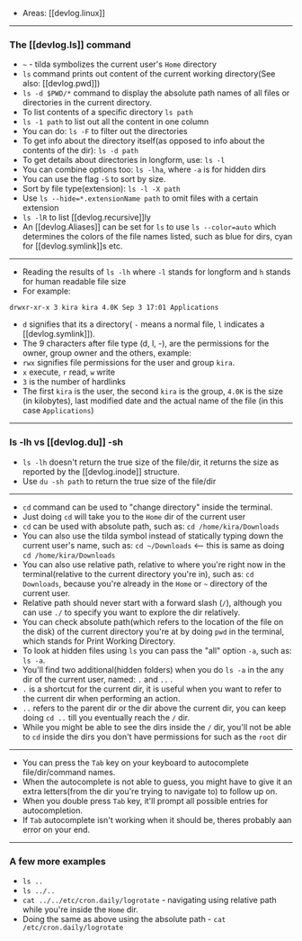 
- Areas: [[devlog.linux]]

---

### The [[devlog.ls]] command

- `~` - tilda symbolizes the current user's `Home` directory
- `ls` command prints out content of the current working directory(See also: [[devlog.pwd]])
- `ls -d $PWD/*` command to display the absolute path names of all files or directories in the current directory.
- To list contents of a specific directory `ls path`
- `ls -1 path` to list out all the content in one column
- You can do: `ls -F` to filter out the directories
- To get info about the directory itself(as opposed to info about the contents of the dir): `ls -d path`
- To get details about directories in longform, use: `ls -l`
- You can combine options too: `ls -lha`, where `-a` is for hidden dirs
- You can use the flag `-S` to sort by size.
- Sort by file type(extension): `ls -l -X path`
- Use `ls --hide=*.extensionName path` to omit files with a certain extension
- `ls -lR` to list [[devlog.recursive]]ly
- An [[devlog.Aliases]] can be set for `ls` to use `ls --color=auto` which determines the colors of the file names listed, such as blue for dirs, cyan for [[devlog.symlink]]s etc.

---

- Reading the results of `ls -lh` where `-l` stands for longform and `h` stands for human readable file size
- For example:

`drwxr-xr-x 3 kira kira 4.0K Sep 3 17:01 Applications`

- `d` signifies that its a directory( `-` means a normal file, `l` indicates a [[devlog.symlink]]).
- The 9 characters after file type (d, l, -), are the permissions for the owner, group owner and the others, example:
- `rwx` signifies file permissions for the user and group `kira`.
- `x` execute, `r` read, `w` write
- `3` is the number of hardlinks
- The first `kira` is the user, the second `kira` is the group, `4.0K` is the size (in kilobytes), last modified date and the actual name of the file (in this case `Applications`)

---

### ls -lh vs [[devlog.du]] -sh

- `ls -lh` doesn't return the true size of the file/dir, it returns the size as reported by the [[devlog.inode]] structure.
- Use `du -sh path` to return the true size of the file/dir

---

- `cd` command can be used to "change directory" inside the terminal.
- Just doing `cd` will take you to the `Home` dir of the current user
- `cd` can be used with absolute path, such as: `cd /home/kira/Downloads`
- You can also use the tilda symbol instead of statically typing down the current user's name, such as: `cd ~/Downloads` \<— this is same as doing `cd /home/kira/Downloads`
- You can also use relative path, relative to where you're right now in the terminal(relative to the current directory you're in), such as: `cd Downloads`, because you're already in the `Home` or `~` directory of the current user.
- Relative path should never start with a forward slash (`/`), although you can use `./` to specify you want to explore the dir relatively.
- You can check absolute path(which refers to the location of the file on the disk) of the current directory you're at by doing `pwd` in the terminal, which stands for Print Working Directory.
- To look at hidden files using `ls` you can pass the "all" option `-a`, such as: `ls -a`.
- You'll find two additional(hidden folders) when you do `ls -a` in the any dir of the current user, named: `.` and `..` .
- `.` is a shortcut for the current dir, it is useful when you want to refer to the current dir when performing an action.
- `..` refers to the parent dir or the dir above the current dir, you can keep doing `cd ..` till you eventually reach the `/` dir.
- While you might be able to see the dirs inside the `/` dir, you'll not be able to `cd` inside the dirs you don't have permissions for such as the `root` dir

---

- You can press the `Tab` key on your keyboard to autocomplete file/dir/command names.
- When the autocomplete is not able to guess, you might have to give it an extra letters(from the dir you're trying to navigate to) to follow up on.
- When you double press `Tab` key, it'll prompt all possible entries for autocompletion.
- If `Tab` autocomplete isn't working when it should be, theres probably aan error on your end.

---

### A few more examples

- `ls ..`
- `ls ../..`
- `cat ../../etc/cron.daily/logrotate` - navigating using relative path while you're inside the `Home` dir.
- Doing the same as above using the absolute path - `cat /etc/cron.daily/logrotate`
